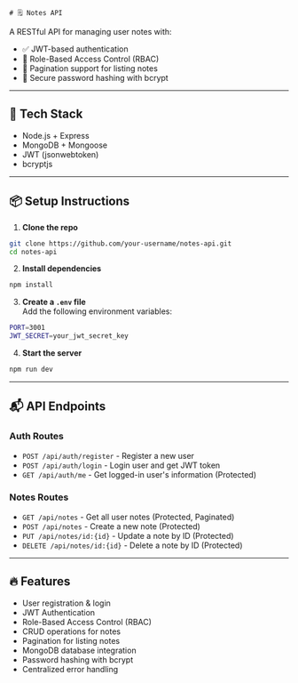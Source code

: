     # 🗒️ Notes API

A RESTful API for managing user notes with:

- ✅ JWT-based authentication
- 👥 Role-Based Access Control (RBAC)
- 📄 Pagination support for listing notes
- 🔐 Secure password hashing with bcrypt

---

## 🚀 Tech Stack

- Node.js + Express
- MongoDB + Mongoose
- JWT (jsonwebtoken)
- bcryptjs

---

## 📦 Setup Instructions

1. **Clone the repo**

```bash
git clone https://github.com/your-username/notes-api.git
cd notes-api
```

2. **Install dependencies**

```bash
npm install
```

3. **Create a `.env` file**  
Add the following environment variables:
```bash
PORT=3001
JWT_SECRET=your_jwt_secret_key
```

4. **Start the server**

```bash
npm run dev
```

---

## 📬 API Endpoints

### Auth Routes
- `POST /api/auth/register` - Register a new user
- `POST /api/auth/login` - Login user and get JWT token
- `GET /api/auth/me` - Get logged-in user's information (Protected)

### Notes Routes
- `GET /api/notes` - Get all user notes (Protected, Paginated)
- `POST /api/notes` - Create a new note (Protected)
- `PUT /api/notes/id:{id}` - Update a note by ID (Protected)
- `DELETE /api/notes/id:{id}` - Delete a note by ID (Protected)

---

## 🔥 Features

- User registration & login
- JWT Authentication
- Role-Based Access Control (RBAC)
- CRUD operations for notes
- Pagination for listing notes
- MongoDB database integration
- Password hashing with bcrypt
- Centralized error handling
